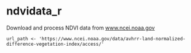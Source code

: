 # ndvidata_r
Download and process NDVI data from www.ncei.noaa.gov

```{r}
url_path <- 'https://www.ncei.noaa.gov/data/avhrr-land-normalized-difference-vegetation-index/access/'

```
